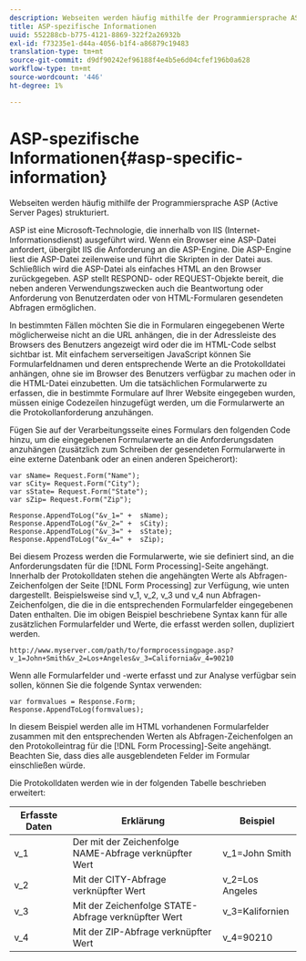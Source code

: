 ```yaml
---
description: Webseiten werden häufig mithilfe der Programmiersprache ASP (Active Server Pages) strukturiert.
title: ASP-spezifische Informationen
uuid: 552288cb-b775-4121-8869-322f2a26932b
exl-id: f73235e1-d44a-4056-b1f4-a86879c19483
translation-type: tm+mt
source-git-commit: d9df90242ef96188f4e4b5e6d04cfef196b0a628
workflow-type: tm+mt
source-wordcount: '446'
ht-degree: 1%

---
```


# ASP-spezifische Informationen{#asp-specific-information}

Webseiten werden häufig mithilfe der Programmiersprache ASP (Active Server Pages) strukturiert.

ASP ist eine Microsoft-Technologie, die innerhalb von IIS (Internet-Informationsdienst) ausgeführt wird. Wenn ein Browser eine ASP-Datei anfordert, übergibt IIS die Anforderung an die ASP-Engine. Die ASP-Engine liest die ASP-Datei zeilenweise und führt die Skripten in der Datei aus. Schließlich wird die ASP-Datei als einfaches HTML an den Browser zurückgegeben. ASP stellt RESPOND- oder REQUEST-Objekte bereit, die neben anderen Verwendungszwecken auch die Beantwortung oder Anforderung von Benutzerdaten oder von HTML-Formularen gesendeten Abfragen ermöglichen.

In bestimmten Fällen möchten Sie die in Formularen eingegebenen Werte möglicherweise nicht an die URL anhängen, die in der Adressleiste des Browsers des Benutzers angezeigt wird oder die im HTML-Code selbst sichtbar ist. Mit einfachem serverseitigen JavaScript können Sie Formularfeldnamen und deren entsprechende Werte an die Protokolldatei anhängen, ohne sie im Browser des Benutzers verfügbar zu machen oder in die HTML-Datei einzubetten. Um die tatsächlichen Formularwerte zu erfassen, die in bestimmte Formulare auf Ihrer Website eingegeben wurden, müssen einige Codezeilen hinzugefügt werden, um die Formularwerte an die Protokollanforderung anzuhängen.

Fügen Sie auf der Verarbeitungsseite eines Formulars den folgenden Code hinzu, um die eingegebenen Formularwerte an die Anforderungsdaten anzuhängen (zusätzlich zum Schreiben der gesendeten Formularwerte in eine externe Datenbank oder an einen anderen Speicherort):

```
var sName= Request.Form("Name"); 
var sCity= Request.Form("City"); 
var sState= Request.Form("State"); 
var sZip= Request.Form("Zip"); 
 
Response.AppendToLog("&v_1=" +  sName); 
Response.AppendToLog("&v_2=" +  sCity); 
Response.AppendToLog("&v_3=" +  sState); 
Response.AppendToLog("&v_4=" +  sZip);
```

Bei diesem Prozess werden die Formularwerte, wie sie definiert sind, an die Anforderungsdaten für die [!DNL Form Processing]-Seite angehängt. Innerhalb der Protokolldaten stehen die angehängten Werte als Abfragen-Zeichenfolgen der Seite [!DNL Form Processing] zur Verfügung, wie unten dargestellt. Beispielsweise sind v_1, v_2, v_3 und v_4 nun Abfragen-Zeichenfolgen, die die in die entsprechenden Formularfelder eingegebenen Daten enthalten. Die im obigen Beispiel beschriebene Syntax kann für alle zusätzlichen Formularfelder und Werte, die erfasst werden sollen, dupliziert werden.

```
http://www.myserver.com/path/to/formprocessingpage.asp?v_1=John+Smith&v_2=Los+Angeles&v_3=California&v_4=90210
```

Wenn alle Formularfelder und -werte erfasst und zur Analyse verfügbar sein sollen, können Sie die folgende Syntax verwenden:

```
var formvalues = Response.Form; 
Response.AppendToLog(formvalues); 
```

In diesem Beispiel werden alle im HTML vorhandenen Formularfelder zusammen mit den entsprechenden Werten als Abfragen-Zeichenfolgen an den Protokolleintrag für die [!DNL Form Processing]-Seite angehängt. Beachten Sie, dass dies alle ausgeblendeten Felder im Formular einschließen würde.

Die Protokolldaten werden wie in der folgenden Tabelle beschrieben erweitert:

| Erfasste Daten | Erklärung | Beispiel |
|---|---|---|
| v_1 | Der mit der Zeichenfolge NAME-Abfrage verknüpfter Wert | v_1=John Smith |
| v_2 | Mit der CITY-Abfrage verknüpfter Wert | v_2=Los Angeles |
| v_3 | Mit der Zeichenfolge STATE-Abfrage verknüpfter Wert | v_3=Kalifornien |
| v_4 | Mit der ZIP-Abfrage verknüpfter Wert | v_4=90210 |
